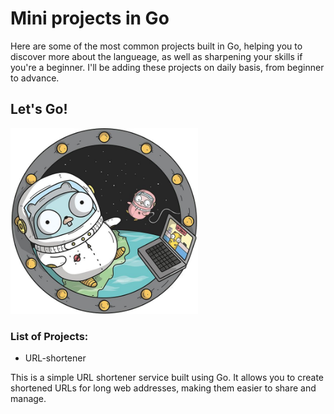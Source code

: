# Mini projects in Go
Here are some of the most common projects built in Go, helping you to discover more about the langueage, as well as sharpening your skills if you're a beginner. I'll be adding these projects on daily basis, from beginner to advance.  

## Let's Go!
<img src="gopher-space.jpg" alt="Gopher in Space" width="300">

### List of Projects:

* URL-shortener

This is a simple URL shortener service built using Go. It allows you to create shortened URLs for long web addresses, making them easier to share and manage.
